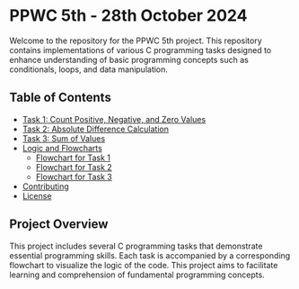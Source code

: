 # PPWC 5th - 28th October 2024

Welcome to the repository for the PPWC 5th project. This repository contains implementations of various C programming tasks designed to enhance understanding of basic programming concepts such as conditionals, loops, and data manipulation. 

## Table of Contents
- [Task 1: Count Positive, Negative, and Zero Values](#task-1-count-positive-negative-and-zero-values)
- [Task 2: Absolute Difference Calculation](#task-2-absolute-difference-calculation)
- [Task 3: Sum of Values](#task-3-sum-of-values)
- [Logic and Flowcharts](#logic-and-flowcharts)
  - [Flowchart for Task 1](#flowchart-for-task-1)
  - [Flowchart for Task 2](#flowchart-for-task-2)
  - [Flowchart for Task 3](#flowchart-for-task-3)
- [Contributing](#contributing)
- [License](#license)

## Project Overview

This project includes several C programming tasks that demonstrate essential programming skills. Each task is accompanied by a corresponding flowchart to visualize the logic of the code. This project aims to facilitate learning and comprehension of fundamental programming concepts.



